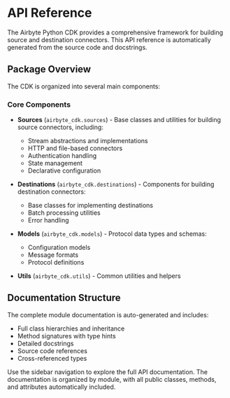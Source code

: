 # API Reference

The Airbyte Python CDK provides a comprehensive framework for building source and destination connectors. This API reference is automatically generated from the source code and docstrings.

## Package Overview

The CDK is organized into several main components:

### Core Components
- **Sources** (`airbyte_cdk.sources`) - Base classes and utilities for building source connectors, including:
  - Stream abstractions and implementations
  - HTTP and file-based connectors
  - Authentication handling
  - State management
  - Declarative configuration

- **Destinations** (`airbyte_cdk.destinations`) - Components for building destination connectors:
  - Base classes for implementing destinations
  - Batch processing utilities
  - Error handling

- **Models** (`airbyte_cdk.models`) - Protocol data types and schemas:
  - Configuration models
  - Message formats
  - Protocol definitions

- **Utils** (`airbyte_cdk.utils`) - Common utilities and helpers

## Documentation Structure

The complete module documentation is auto-generated and includes:
- Full class hierarchies and inheritance
- Method signatures with type hints
- Detailed docstrings
- Source code references
- Cross-referenced types

Use the sidebar navigation to explore the full API documentation. The documentation is organized by module, with all public classes, methods, and attributes automatically included.
